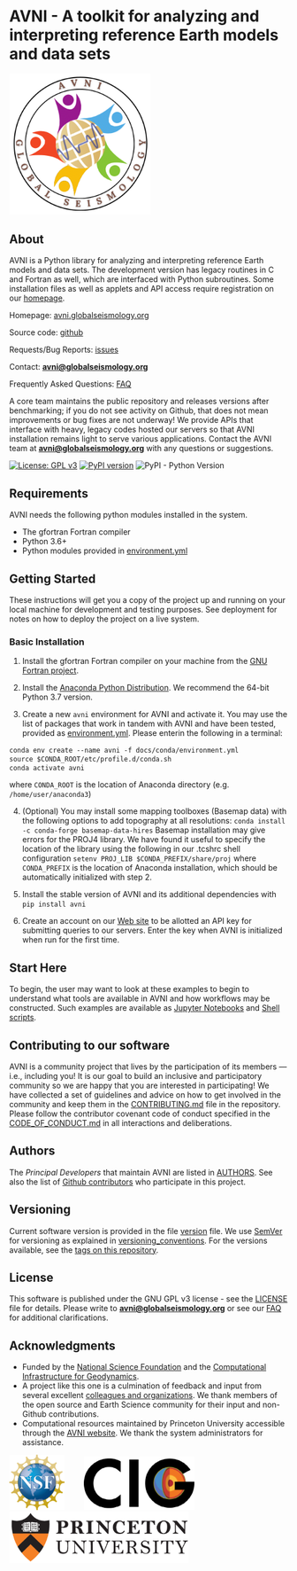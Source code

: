 # AVNI - A toolkit for analyzing and interpreting reference Earth models and data sets

<img src="docs/logos/logo_avni_color.png" width="256">

## About

AVNI is a Python library for analyzing and interpreting reference Earth models and data sets. The development version has legacy routines in C and Fortran as well, which are interfaced with Python subroutines. Some installation files as well as applets and API access require registration on our [homepage](http://globalseismology.org/register).

Homepage: [avni.globalseismology.org](http://avni.globalseismology.org)

Source code: [github](https://github.com/globalseismology/avni)

Requests/Bug Reports: [issues](https://github.com/globalseismology/avni/issues)

Contact: **avni@globalseismology.org**

Frequently Asked Questions: [FAQ](docs/FAQ.md)

A core team maintains the public repository and releases versions after benchmarking; if you do not see activity on Github, that does not mean improvements or bug fixes are not underway! We provide APIs that interface with heavy, legacy codes hosted our servers so that AVNI installation remains light to serve various applications. Contact the AVNI team at **avni@globalseismology.org** with any questions or suggestions.

[![License: GPL v3](https://img.shields.io/badge/License-GPLv3-blue.svg)](https://www.gnu.org/licenses/gpl-3.0) [![PyPI version](https://badge.fury.io/py/avni.svg)](https://badge.fury.io/py/avni) ![PyPI - Python Version](https://img.shields.io/pypi/pyversions/avni.svg?style=popout)

## Requirements

AVNI needs the following python modules installed in the system.
* The gfortran Fortran compiler
* Python 3.6+
* Python modules provided in [environment.yml](docs/conda/environment.yml)

## Getting Started

These instructions will get you a copy of the project up and running on your local machine for development and testing purposes. See deployment for notes on how to deploy the project on a live system.

### Basic Installation

1. Install the gfortran Fortran compiler on your machine from the [GNU Fortran project](https://gcc.gnu.org/wiki/GFortran).

2. Install the [Anaconda Python Distribution](https://www.continuum.io/downloads). We recommend the 64-bit Python 3.7 version.
3. Create a new `avni` environment for AVNI and activate it. You may use the list of
packages that work in tandem with AVNI and have been tested, provided as [environment.yml](docs/conda/environment.yml). Please enterin the following in a terminal:
```
conda env create --name avni -f docs/conda/environment.yml
source $CONDA_ROOT/etc/profile.d/conda.sh
conda activate avni
```
where `CONDA_ROOT` is the location of Anaconda directory (e.g. `/home/user/anaconda3`)

4. (Optional) You may install some mapping toolboxes (Basemap data) with the following options to add topography at all resolutions:
`conda install -c conda-forge basemap-data-hires`
Basemap installation may give errors for the PROJ4 library. We have found it useful to specify the location of the library using the following in our .tcshrc shell configuration
`setenv PROJ_LIB $CONDA_PREFIX/share/proj`
where `CONDA_PREFIX` is the location of Anaconda installation, which should be automatically initialized with step 2.

5. Install the stable version of AVNI and its additional dependencies with
`pip install avni`

6. Create an account on our [Web site](http://globalseismology.org/register) to be allotted an API key for submitting queries to our servers. Enter the key when AVNI is
initialized when run for the first time.

## Start Here

To begin, the user may want to look at these examples to begin to understand what tools are available in AVNI and how workflows may be constructed. Such examples are available as [Jupyter Notebooks](examples/Notebooks) and [Shell scripts](examples/Scripts).

## Contributing to our software

AVNI is a community project that lives by the participation of its
members — i.e., including you! It is our goal to build an inclusive and
participatory community so we are happy that you are interested in
participating! We have collected a set of guidelines and advice on how to get
involved in the community and keep them in the
[CONTRIBUTING.md](CONTRIBUTING.md) file in the repository. Please follow the contributor covenant code of conduct specified in the [CODE_OF_CONDUCT.md](CODE_OF_CONDUCT.md) in all interactions and deliberations.

## Authors

The *Principal Developers* that maintain AVNI are listed in [AUTHORS](AUTHORS). See also the list of [Github contributors](https://github.com/globalseismology/avni/contributors) who participate in this project.

## Versioning

Current software version is provided in the file [version](avni/version.py) file. We use [SemVer](http://semver.org/) for versioning as explained in [versioning_conventions](docs/versioning_conventions.md). For the versions available, see the [tags on this repository](https://github.com/globalseismology/avni/tags).

## License

This software is published under the GNU GPL v3 license - see the [LICENSE](LICENSE) file for details. Please write to **avni@globalseismology.org** or see our [FAQ](docs/FAQ.md) for additional clarifications.

## Acknowledgments

* Funded by the [National Science Foundation](http://nsf.gov) and the [Computational Infrastructure for Geodynamics](http://geodynamics.org).
* A project like this one is a culmination of feedback and input from several excellent [colleagues and organizations](https://globalseismology.princeton.edu/about/people). We thank members of the open source and Earth Science community for their input and non-Github contributions.  
* Computational resources maintained by Princeton University accessible through the [AVNI website](http://avni.globalseismology.org). We thank the system administrators for assistance.

<img src="docs/logos/NSF.png" width="100"> &nbsp; &nbsp; &nbsp; &nbsp; <img src="docs/logos/CIG_logo.png" width="200"> &nbsp; &nbsp; &nbsp; &nbsp; <img src="docs/logos/PU-standard.png" width="325">
